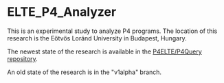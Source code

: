 # ELTE_P4_Analyzer

This is an experimental study to analyze P4 programs. The location of this research is the Eötvös Loránd University in Budapest, Hungary.

The newest state of the research is available in the [P4ELTE/P4Query repository](https://github.com/P4ELTE/P4Query).

An old state of the research is in the "v1alpha" branch.
